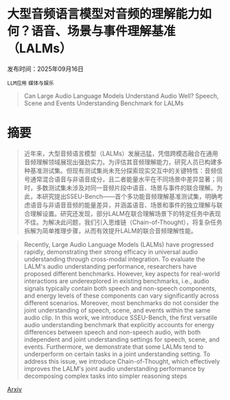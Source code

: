 # 大型音频语言模型对音频的理解能力如何？语音、场景与事件理解基准（LALMs）

发布时间：2025年09月16日

`LLM应用` `媒体与娱乐`

> Can Large Audio Language Models Understand Audio Well? Speech, Scene and Events Understanding Benchmark for LALMs

# 摘要

> 近年来，大型音频语言模型（LALMs）发展迅猛，凭借跨模态融合在通用音频理解领域展现出强劲实力。为评估其音频理解能力，研究人员已构建多种基准测试集。但现有测试集尚未充分探索现实交互中的关键特性：音频信号通常混合语音与非语音成分，且二者能量水平在不同场景中差异显著；同时，多数测试集未涉及对同一音频片段中语音、场景与事件的联合理解。为此，本研究提出SSEU-Bench——首个多功能音频理解基准测试集，明确考虑语音与非语音音频的能量差异，并涵盖语音、场景和事件的独立理解与联合理解设置。研究还发现，部分LALM在联合理解场景下的特定任务中表现不佳。为解决此问题，我们引入思维链（Chain-of-Thought），将复杂任务拆解为简单推理步骤，从而有效提升LALM的联合音频理解性能。

> Recently, Large Audio Language Models (LALMs) have progressed rapidly, demonstrating their strong efficacy in universal audio understanding through cross-modal integration. To evaluate the LALM's audio understanding performance, researchers have proposed different benchmarks. However, key aspects for real-world interactions are underexplored in existing benchmarks, i.e., audio signals typically contain both speech and non-speech components, and energy levels of these components can vary significantly across different scenarios. Moreover, most benchmarks do not consider the joint understanding of speech, scene, and events within the same audio clip. In this work, we introduce SSEU-Bench, the first versatile audio understanding benchmark that explicitly accounts for energy differences between speech and non-speech audio, with both independent and joint understanding settings for speech, scene, and events. Furthermore, we demonstrate that some LALMs tend to underperform on certain tasks in a joint understanding setting. To address this issue, we introduce Chain-of-Thought, which effectively improves the LALM's joint audio understanding performance by decomposing complex tasks into simpler reasoning steps

[Arxiv](https://arxiv.org/abs/2509.13148)
